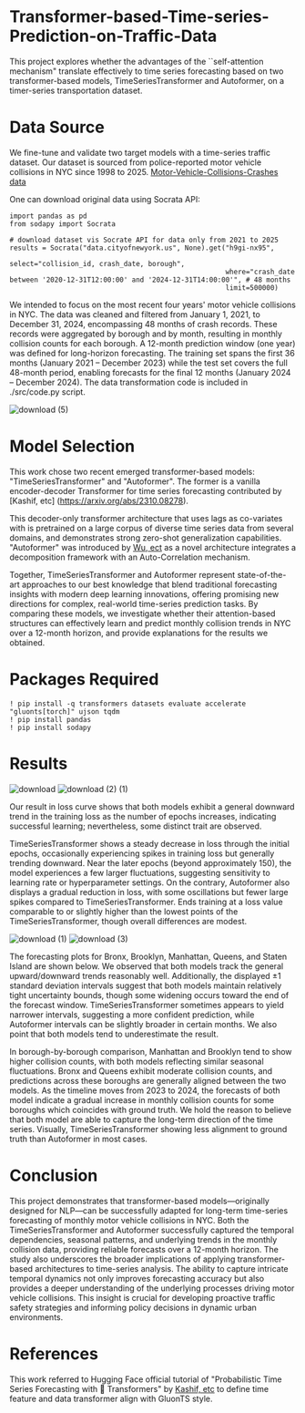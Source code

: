 # Transformer-based-Time-series-Prediction-on-Traffic-Data
This project explores whether the advantages of the ``self-attention mechanism" translate effectively to time series forecasting based on two transformer-based models, TimeSeriesTransformer and Autoformer, on a timer-series transportation dataset. 

# Data Source
We fine-tune and validate two target models with a time-series traffic dataset. Our dataset is sourced from police-reported motor vehicle collisions in NYC since 1998 to 2025. [Motor-Vehicle-Collisions-Crashes data](https://data.cityofnewyork.us/Public-Safety/Motor-Vehicle-Collisions-Crashes/h9gi-nx95/about_data)

One can download original data using Socrata API:

```
import pandas as pd
from sodapy import Socrata

# download dataset vis Socrate API for data only from 2021 to 2025
results = Socrata("data.cityofnewyork.us", None).get("h9gi-nx95",
                                                     select="collision_id, crash_date, borough",
                                                     where="crash_date between '2020-12-31T12:00:00' and '2024-12-31T14:00:00'", # 48 months
                                                     limit=500000)
```

We intended to focus on the most recent four years' motor vehicle collisions in NYC. The data was cleaned and filtered from January 1, 2021, to December 31, 2024, encompassing 48 months of crash records. These records were aggregated by borough and by month, resulting in monthly collision counts for each borough. A 12-month prediction window (one year) was defined for long-horizon forecasting. The training set spans the first 36 months (January 2021 – December 2023) while the test set covers the full 48-month period, enabling forecasts for the final 12 months (January 2024 – December 2024). The data transformation code is included in ./src/code.py script.

![download (5)](https://github.com/user-attachments/assets/91063f9f-3940-4d93-a03d-f1b2b95ece67)

#  Model Selection

This work chose two recent emerged transformer-based models: "TimeSeriesTransformer" and "Autoformer". The former is a vanilla encoder-decoder Transformer for time series forecasting contributed by [Kashif, etc] (https://arxiv.org/abs/2310.08278). 

This decoder-only transformer architecture that uses lags as co-variates with is pretrained on a large corpus of diverse time series data from several domains, and demonstrates strong zero-shot generalization capabilities.  "Autoformer" was introduced by [Wu, ect](https://arxiv.org/abs/2106.13008) as a novel architecture integrates a decomposition framework with an Auto-Correlation mechanism.

Together, TimeSeriesTransformer and Autoformer represent state-of-the-art approaches to our best knowledge that blend traditional forecasting insights with modern deep learning innovations, offering promising new directions for complex, real-world time-series prediction tasks. By comparing these models, we investigate whether their attention-based structures can effectively learn and predict monthly collision trends in NYC over a 12-month horizon, and provide explanations for the results we obtained.

# Packages Required

```
! pip install -q transformers datasets evaluate accelerate "gluonts[torch]" ujson tqdm
! pip install pandas
! pip install sodapy
```

# Results

![download](https://github.com/user-attachments/assets/e99bdb13-eca6-448d-9425-975e27a43134)
![download (2) (1)](https://github.com/user-attachments/assets/787d404c-3829-4ea7-9c1c-84bb5a70cb64)

Our result in loss curve shows that both models exhibit a general downward trend in the training loss as the number of epochs increases, indicating successful learning; nevertheless, some distinct trait are observed.

TimeSeriesTransformer shows a steady decrease in loss through the initial epochs, occasionally experiencing spikes in training loss but generally trending downward. Near the later epochs (beyond approximately 150), the model experiences a few larger fluctuations, suggesting sensitivity to learning rate or hyperparameter settings. On the contrary, Autoformer also displays a gradual reduction in loss, with some oscillations but fewer large spikes compared to TimeSeriesTransformer. Ends training at a loss value comparable to or slightly higher than the lowest points of the TimeSeriesTransformer, though overall differences are modest.

![download (1)](https://github.com/user-attachments/assets/baf2fb93-2af6-4eac-a9ee-149855dcfde4)
![download (3)](https://github.com/user-attachments/assets/6f8e86c5-fe3a-4ef2-88df-143b63138890)


The forecasting plots for Bronx, Brooklyn, Manhattan, Queens, and Staten Island are shown below. We observed that both models track the general upward/downward trends reasonably well. Additionally, the displayed ±1 standard deviation intervals suggest that both models maintain relatively tight uncertainty bounds, though some widening occurs toward the end of the forecast window. TimeSeriesTransformer sometimes appears to yield narrower intervals, suggesting a more confident prediction, while Autoformer intervals can be slightly broader in certain months. We also point that both models tend to underestimate the result.

In borough-by-borough comparison, Manhattan and Brooklyn tend to show higher collision counts, with both models reflecting similar seasonal fluctuations. Bronx and Queens exhibit moderate collision counts, and predictions across these boroughs are generally aligned between the two models. As the timeline moves from 2023 to 2024, the forecasts of both model indicate a gradual increase in monthly collision counts for some boroughs which coincides with ground truth. We hold the reason to believe that both model are able to capture the  long-term direction of the time series. Visually, TimeSeriesTransformer showing less alignment to ground truth than Autoformer in most cases. 

# Conclusion

This project demonstrates that transformer-based models—originally designed for NLP—can be successfully adapted for long-term time-series forecasting of monthly motor vehicle collisions in NYC. Both the TimeSeriesTransformer and Autoformer successfully captured the temporal dependencies, seasonal patterns, and underlying trends in the monthly collision data, providing reliable forecasts over a 12-month horizon. The study also underscores the broader implications of applying transformer-based architectures to time-series analysis. The ability to capture intricate temporal dynamics not only improves forecasting accuracy but also provides a deeper understanding of the underlying processes driving motor vehicle collisions. This insight is crucial for developing proactive traffic safety strategies and informing policy decisions in dynamic urban environments.

# References

This work referred to Hugging Face official tutorial of "Probabilistic Time Series Forecasting with 🤗 Transformers" by [Kashif, etc](https://huggingface.co/blog/time-series-transformers) to define time feature and data transformer align with GluonTS style. 
